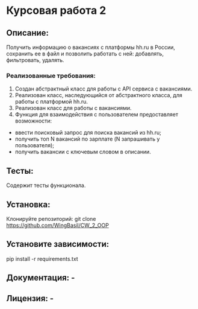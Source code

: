 # Курсовая работа 2
## Описание: 
Получить информацию о вакансиях с платформы hh.ru в России, 
сохранить ее в файл и позволить работать с ней: добавлять, фильтровать, удалять.
### Реализованные требования: 
1. Создан абстрактный класс для работы с API сервиса с вакансиями. 
2. Реализован класс, наследующийся от абстрактного класса, для работы с 
платформой hh.ru. 
3. Реализован класс для работы с вакансиями. 
4. Функция для взаимодействия с пользователем предоставляет возможности:
- ввести поисковый запрос для поиска вакансий из hh.ru;
- получить топ N вакансий по зарплате (N запрашивать у пользователя);
- получить вакансии с ключевым словом в описании.
## Тесты: 
Содержит тесты функционала.
## Установка:
Клонируйте репозиторий: git clone https://github.com/WingBasil/CW_2_OOP
## Установите зависимости:
pip install -r requirements.txt
## Документация: - 
## Лицензия: - 
